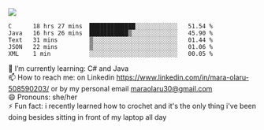 

 <img align="center" src="https://github-readme-stats.vercel.app/api?username=MaraxD&theme=github_dark&show_icons=true&count_private=true"/>
 <br/>

<!--START_SECTION:waka-->

```text
C      18 hrs 27 mins  █████████████░░░░░░░░░░░░   51.54 %
Java   16 hrs 26 mins  ███████████▒░░░░░░░░░░░░░   45.90 %
Text   31 mins         ▒░░░░░░░░░░░░░░░░░░░░░░░░   01.44 %
JSON   22 mins         ▒░░░░░░░░░░░░░░░░░░░░░░░░   01.06 %
XML    1 min           ░░░░░░░░░░░░░░░░░░░░░░░░░   00.05 %
```

<!--END_SECTION:waka-->
<!--[![willianrod's wakatime stats](https://github-readme-stats.vercel.app/api/wakatime?username=MaraxD)](https://github.com/anuraghazra/github-readme-stats)-->

🌱 I’m currently learning: C# and Java <br/>
📫 How to reach me: on Linkedin https://www.linkedin.com/in/mara-olaru-508590203/ or by my personal email maraolaru30@gmail.com <br/>
😄 Pronouns: she/her <br/>
⚡ Fun fact: i recently learned how to crochet and it's the only thing i've been doing besides sitting in front of my laptop all day <br/>
 
